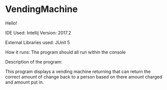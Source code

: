 # VendingMachine

Hello!

IDE Used: Intellij Version: 2017.2

External Libraries used: JUnit 5

How it runs: The program should all run within the console

Description of the program:

This program displays a vending machine returning that can return the correct amount of
change back to a person based on there amount charged and amount put in. 
